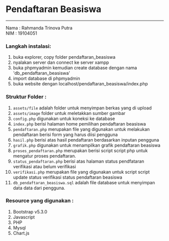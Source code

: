 # Pendaftaran Beasiswa

<hr>
Nama : Rahmanda Trinova Putra<br>NIM  : 19104051

### Langkah instalasi:

<ol>
<li>buka explorer, copy folder pendaftaran_beasiswa</li>
<li>nyalakan server dan connect ke server xampp</li>
<li>buka phpmyadmin kemudian create database dengan nama 'db_pendaftaran_beasiswa'</li>
<li>import database di phpmyadmin</li>
<li>buka website dengan localhost/pendaftaran_beasiswa/index.php</li>
</ol>

### Struktur Folder :

1. `assets/file` adalah folder untuk menyimpan berkas yang di upload
2. `assets/image` folder untuk meletakkan sumber gambar
3. `config.php` digunakan untuk koneksi ke database
4. `index.php` berisi halaman home pemilihan pendaftaran beasiswa
5. `pendaftaran.php` merupakan file yang digunakan untuk melakukan pendaftaran berisi form yang harus diisi pengguna
6. `hasil.php` berisi atas hasil pendaftaran berdasarkan inputan pengguna
7. `grafik.php` digunakan untuk menampilkan grafik pendaftaran beasiswa
8. `proses_pendaftaran.php` merupakan berisi script script php untuk mengatur proses pendaftaran.
9. `status_pendaftaran.php` berisi atas halaman status pendfataran verifikasi atau belum verifikasi
10. `verifikasi.php` merupakan file yang digunakan untuk script script update status verifikasi status pendaftaran beasiswa
11. `db_pendaftaran_beasiswa.sql` adalah file database untuk menyimpan data data dari pengguna.

### Resource yang digunakan :

<ol>
<li>Bootstrap v5.3.0</li>
<li>Javascript</li>
<li>PHP</li>
<li>Mysql</li>
<li>Chart.js</li>
</ol>